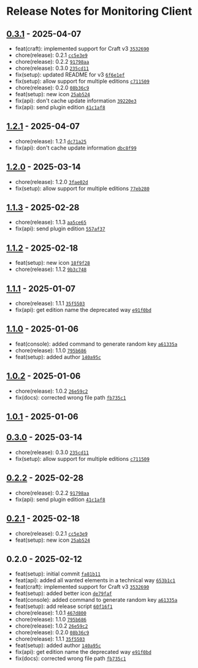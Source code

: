 # Release Notes for Monitoring Client

## [0.3.1] - 2025-04-07

- feat(craft): implemented support for Craft v3 [`3532690`](https://github.com/vandres/craft-monitoring-client/commit/353269099cfaa0fe6218f43d36c492e17673a1d8)
- chore(release): 0.2.1 [`cc5e3e9`](https://github.com/vandres/craft-monitoring-client/commit/cc5e3e9b0ddddc2ec913b54620ad37a271c52e63)
- chore(release): 0.2.2 [`91798aa`](https://github.com/vandres/craft-monitoring-client/commit/91798aa6818bb775092e7d034e568567b8d9b47c)
- chore(release): 0.3.0 [`235cd11`](https://github.com/vandres/craft-monitoring-client/commit/235cd113bd94b101f7f76d033e5377ba2b1efbf1)
- fix(setup): updated README for v3 [`6f6e1ef`](https://github.com/vandres/craft-monitoring-client/commit/6f6e1eff1fb131834692a4bb92645715c476ec86)
- fix(setup): allow support for multiple editions [`c711509`](https://github.com/vandres/craft-monitoring-client/commit/c711509384c5beab99ea350513158ca3126e138f)
- chore(release): 0.2.0 [`08b36c9`](https://github.com/vandres/craft-monitoring-client/commit/08b36c9d8b494a3c427d8d7b0ed91e96fe80c025)
- feat(setup): new icon [`25ab524`](https://github.com/vandres/craft-monitoring-client/commit/25ab524541240ef81545f861800c095e6ac3ed1e)
- fix(api): don't cache update information [`39220e3`](https://github.com/vandres/craft-monitoring-client/commit/39220e34adad19246a094deb3013af3a92fae245)
- fix(api): send plugin edition [`41c1af8`](https://github.com/vandres/craft-monitoring-client/commit/41c1af863c7cf46816a6816c3d17e878eb80ed4e)

## [1.2.1] - 2025-04-07

- chore(release): 1.2.1 [`dc71a25`](https://github.com/vandres/craft-monitoring-client/commit/dc71a25c7decd575cc8065b00c14254409bbea2a)
- fix(api): don't cache update information [`dbc8f99`](https://github.com/vandres/craft-monitoring-client/commit/dbc8f994341af7fbba4349633fc0872d9c48060b)

## [1.2.0] - 2025-03-14

- chore(release): 1.2.0 [`3fae02d`](https://github.com/vandres/craft-monitoring-client/commit/3fae02d497ad1b28c078d6b65d4ada15d70b3163)
- fix(setup): allow support for multiple editions [`77eb280`](https://github.com/vandres/craft-monitoring-client/commit/77eb280d34cb02fced21b1739e62dbc2bafcf593)

## [1.1.3] - 2025-02-28

- chore(release): 1.1.3 [`aa5ce65`](https://github.com/vandres/craft-monitoring-client/commit/aa5ce65f12a047869f1f696bbdd4eeb6651acd47)
- fix(api): send plugin edition [`557af37`](https://github.com/vandres/craft-monitoring-client/commit/557af37484365ecf03cd56537293aabd199d28f2)

## [1.1.2] - 2025-02-18

- feat(setup): new icon [`18f9f28`](https://github.com/vandres/craft-monitoring-client/commit/18f9f287ee1e0bd9dae27cced966ce1255893911)
- chore(release): 1.1.2 [`9b3c748`](https://github.com/vandres/craft-monitoring-client/commit/9b3c748c069eb35db46d2372d7834cde745b44ef)

## [1.1.1] - 2025-01-07

- chore(release): 1.1.1 [`35f5503`](https://github.com/vandres/craft-monitoring-client/commit/35f5503cc2ad19e141a4771f9891e4b7a2425b5f)
- fix(api): get edition name the deprecated way [`e91f0bd`](https://github.com/vandres/craft-monitoring-client/commit/e91f0bd7e42323cd926b3a14d47c4b7639ff9374)

## [1.1.0] - 2025-01-06

- feat(console): added command to generate random key [`a61335a`](https://github.com/vandres/craft-monitoring-client/commit/a61335ab4865e15f3cada5d85f458800abb77733)
- chore(release): 1.1.0 [`795b686`](https://github.com/vandres/craft-monitoring-client/commit/795b6868740e5eb860b947d508d73bb93f7b1aeb)
- feat(setup): added author [`140a95c`](https://github.com/vandres/craft-monitoring-client/commit/140a95cadea719de8522191cd61a796298849757)

## [1.0.2] - 2025-01-06

- chore(release): 1.0.2 [`26e59c2`](https://github.com/vandres/craft-monitoring-client/commit/26e59c298f29e2cac414c03759d22f8f0b339e28)
- fix(docs): corrected wrong file path [`fb735c1`](https://github.com/vandres/craft-monitoring-client/commit/fb735c1852052d33c587ab2a128abdca3e5c238e)

## [1.0.1] - 2025-01-06

## [0.3.0] - 2025-03-14

- chore(release): 0.3.0 [`235cd11`](https://github.com/vandres/craft-monitoring-client/commit/235cd113bd94b101f7f76d033e5377ba2b1efbf1)
- fix(setup): allow support for multiple editions [`c711509`](https://github.com/vandres/craft-monitoring-client/commit/c711509384c5beab99ea350513158ca3126e138f)

## [0.2.2] - 2025-02-28

- chore(release): 0.2.2 [`91798aa`](https://github.com/vandres/craft-monitoring-client/commit/91798aa6818bb775092e7d034e568567b8d9b47c)
- fix(api): send plugin edition [`41c1af8`](https://github.com/vandres/craft-monitoring-client/commit/41c1af863c7cf46816a6816c3d17e878eb80ed4e)

## [0.2.1] - 2025-02-18

- chore(release): 0.2.1 [`cc5e3e9`](https://github.com/vandres/craft-monitoring-client/commit/cc5e3e9b0ddddc2ec913b54620ad37a271c52e63)
- feat(setup): new icon [`25ab524`](https://github.com/vandres/craft-monitoring-client/commit/25ab524541240ef81545f861800c095e6ac3ed1e)

## 0.2.0 - 2025-02-12

- feat(setup): initial commit [`fa81b11`](https://github.com/vandres/craft-monitoring-client/commit/fa81b11b7ce02e4580f2056882e90ca634878dd9)
- feat(api): added all wanted elements in a technical way [`653b1c1`](https://github.com/vandres/craft-monitoring-client/commit/653b1c1fb4eb1abf736301e724dc1fc29ce5e0cf)
- feat(craft): implemented support for Craft v3 [`3532690`](https://github.com/vandres/craft-monitoring-client/commit/353269099cfaa0fe6218f43d36c492e17673a1d8)
- feat(setup): added better icon [`de79faf`](https://github.com/vandres/craft-monitoring-client/commit/de79faf8a6c5e72df446020770a72c2f267ba7c9)
- feat(console): added command to generate random key [`a61335a`](https://github.com/vandres/craft-monitoring-client/commit/a61335ab4865e15f3cada5d85f458800abb77733)
- feat(setup): add release script [`60f16f1`](https://github.com/vandres/craft-monitoring-client/commit/60f16f1fe8acd47fe4690df654beade14de23b95)
- chore(release): 1.0.1 [`467d800`](https://github.com/vandres/craft-monitoring-client/commit/467d8009ba4e6191fe9c45a7a036dc67376533f4)
- chore(release): 1.1.0 [`795b686`](https://github.com/vandres/craft-monitoring-client/commit/795b6868740e5eb860b947d508d73bb93f7b1aeb)
- chore(release): 1.0.2 [`26e59c2`](https://github.com/vandres/craft-monitoring-client/commit/26e59c298f29e2cac414c03759d22f8f0b339e28)
- chore(release): 0.2.0 [`08b36c9`](https://github.com/vandres/craft-monitoring-client/commit/08b36c9d8b494a3c427d8d7b0ed91e96fe80c025)
- chore(release): 1.1.1 [`35f5503`](https://github.com/vandres/craft-monitoring-client/commit/35f5503cc2ad19e141a4771f9891e4b7a2425b5f)
- feat(setup): added author [`140a95c`](https://github.com/vandres/craft-monitoring-client/commit/140a95cadea719de8522191cd61a796298849757)
- fix(api): get edition name the deprecated way [`e91f0bd`](https://github.com/vandres/craft-monitoring-client/commit/e91f0bd7e42323cd926b3a14d47c4b7639ff9374)
- fix(docs): corrected wrong file path [`fb735c1`](https://github.com/vandres/craft-monitoring-client/commit/fb735c1852052d33c587ab2a128abdca3e5c238e)

[0.3.1]: https://github.com/vandres/craft-monitoring-client/compare/1.2.1...0.3.1
[1.2.1]: https://github.com/vandres/craft-monitoring-client/compare/1.2.0...1.2.1
[1.2.0]: https://github.com/vandres/craft-monitoring-client/compare/1.1.3...1.2.0
[1.1.3]: https://github.com/vandres/craft-monitoring-client/compare/1.1.2...1.1.3
[1.1.2]: https://github.com/vandres/craft-monitoring-client/compare/1.1.1...1.1.2
[1.1.1]: https://github.com/vandres/craft-monitoring-client/compare/1.1.0...1.1.1
[1.1.0]: https://github.com/vandres/craft-monitoring-client/compare/1.0.2...1.1.0
[1.0.2]: https://github.com/vandres/craft-monitoring-client/compare/1.0.1...1.0.2
[1.0.1]: https://github.com/vandres/craft-monitoring-client/compare/0.3.0...1.0.1
[0.3.0]: https://github.com/vandres/craft-monitoring-client/compare/0.2.2...0.3.0
[0.2.2]: https://github.com/vandres/craft-monitoring-client/compare/0.2.1...0.2.2
[0.2.1]: https://github.com/vandres/craft-monitoring-client/compare/0.2.0...0.2.1
